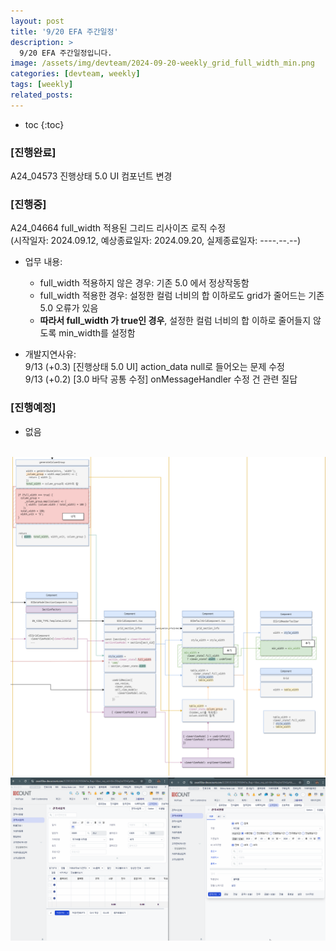 ```yaml
---
layout: post
title: '9/20 EFA 주간일정'
description: >
  9/20 EFA 주간일정입니다.
image: /assets/img/devteam/2024-09-20-weekly_grid_full_width_min.png
categories: [devteam, weekly]
tags: [weekly]
related_posts:
---
```


* toc
{:toc}

### [진행완료]

A24_04573 진행상태 5.0 UI 컴포넌트 변경

### [진행중]

A24_04664 full_width 적용된 그리드 리사이즈 로직 수정 \
(시작일자: 2024.09.12, 예상종료일자: 2024.09.20, 실제종료일자: ----.--.--)

- 업무 내용:

  - full_width 적용하지 않은 경우: 기존 5.0 에서 정상작동함
  - full_width 적용한 경우: 설정한 컬럼 너비의 합 이하로도 grid가 줄어드는 기존 5.0 오류가 있음
  - **따라서 full_width 가 true인 경우**, 설정한 컬럼 너비의 합 이하로 줄어들지 않도록 min_width를 설정함

- 개발지연사유:\
   9/13 (+0.3) [진행상태 5.0 UI] action_data null로 들어오는 문제 수정 \
   9/13 (+0.2) [3.0 바닥 공통 수정] onMessageHandler 수정 건 관련 질답

### [진행예정]

- 없음

\
![grid full_width 도식도](../../../assets/img/devteam/2024-09-20-weekly_grid_full_width_min.png)
![grid full_width 적용 결과](../../../assets/img/devteam/2024-09-20-weekly_grid_full_width_result.gif)
